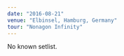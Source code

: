 ```yaml
---
date: "2016-08-21"
venue: "Elbinsel, Hamburg, Germany"
tour: "Nonagon Infinity"
---
```


No known setlist.
